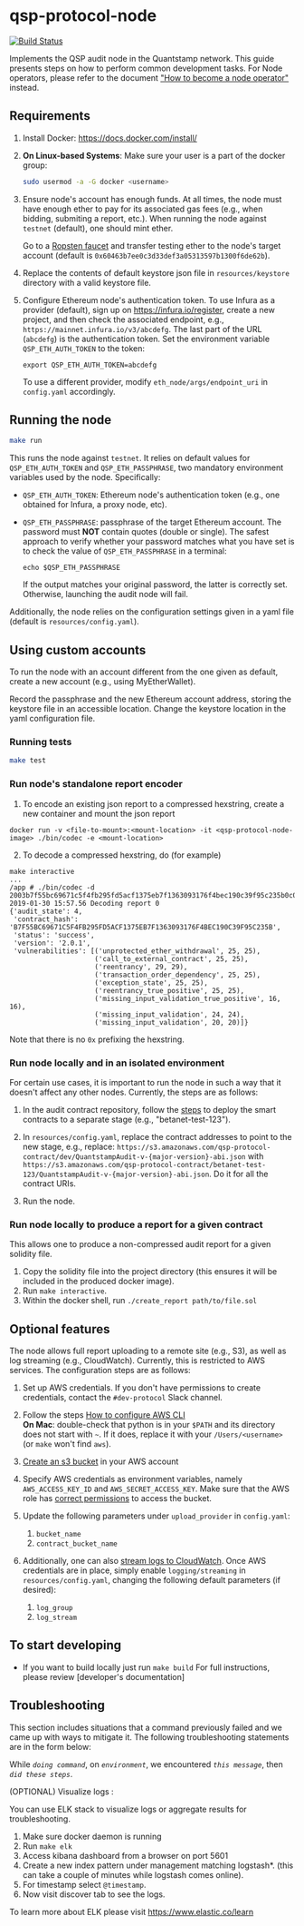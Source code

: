 # qsp-protocol-node

[![Build Status](https://travis-ci.com/quantstamp/qsp-protocol-node.svg?token=99JaZsF6mzdz1szXGqFH&branch=develop)](https://travis-ci.com/quantstamp/qsp-protocol-node)

Implements the QSP audit node in the Quantstamp network. This guide presents
steps on how to perform common development tasks. For Node operators, please refer to the document ["How to become a node operator"](./doc/node-operator.md) instead.

## Requirements

1. Install Docker: <https://docs.docker.com/install/>

1. **On Linux-based Systems**: Make sure your user is a part of the docker group:

    ```bash
    sudo usermod -a -G docker <username>
    ```
    
1. Ensure node's account has enough funds. At all times, the node must have
   enough ether to pay for its associated gas fees (e.g., when bidding,
   submiting a report, etc.). When running the node against `testnet` (default), one should mint ether.

   Go to a [Ropsten faucet](https://faucet.ropsten.be/) and transfer testing ether
   to the node's target account (default is `0x60463b7ee0c3d33def3a05313597b1300f6de62b`).

1. Replace the contents of default keystore json file in `resources/keystore`
   directory with a valid keystore file.
   
1. Configure Ethereum node's authentication token. To use Infura as a provider (default),
   sign up on https://infura.io/register, create a new project, and then check the associated endpoint, e.g., `https://mainnet.infura.io/v3/abcdefg`.
   The last part of the URL (`abcdefg`) is the authentication token. Set the environment variable `QSP_ETH_AUTH_TOKEN` to the token:

   `export QSP_ETH_AUTH_TOKEN=abcdefg`

   To use a different provider, modify `eth_node/args/endpoint_uri` in
   `config.yaml` accordingly.

## Running the node

```bash
make run
```

This runs the node against `testnet`. It relies on default values for
`QSP_ETH_AUTH_TOKEN` and `QSP_ETH_PASSPHRASE`, two mandatory environment
variables used by the node. Specifically:

* `QSP_ETH_AUTH_TOKEN`: Ethereum node's
   authentication token (e.g., one obtained for Infura, a proxy node, etc).
   
* `QSP_ETH_PASSPHRASE`: passphrase of the target Ethereum account. 
The password must **NOT** contain
quotes (double or single). The safest approach to verify whether your password matches what you have set is to check
the value of `QSP_ETH_PASSPHRASE` in a terminal:
    ```
    echo $QSP_ETH_PASSPHRASE
    ```
   If the output matches your original password, the latter is correctly set.
   Otherwise, launching the audit node will fail.

Additionally, the node relies on the configuration settings given in a 
yaml file (default is `resources/config.yaml`).

## Using custom accounts

To run the node with an account different from the one given as default,
create a new account (e.g., using MyEtherWallet). 

Record the passphrase and the new Ethereum account address, storing the keystore file in an accessible
location. Change the keystore location in the yaml configuration file.


### Running tests

```bash
make test
```

### Run node's standalone report encoder

1. To encode an existing json report to a compressed hexstring, create a new container and mount the json report

```
docker run -v <file-to-mount>:<mount-location> -it <qsp-protocol-node-image> ./bin/codec -e <mount-location>
```

2. To decode a compressed hexstring, do (for example)

```
make interactive
...
/app # ./bin/codec -d 2003b7f55bc69671c5f4fb295fd5acf1375eb7f1363093176f4bec190c39f95c235b0c00190d001905001d0300190700191a0019150010120018120014
2019-01-30 15:57.56 Decoding report 0
{'audit_state': 4,
 'contract_hash': 'B7F55BC69671C5F4FB295FD5ACF1375EB7F1363093176F4BEC190C39F95C235B',
 'status': 'success',
 'version': '2.0.1',
 'vulnerabilities': [('unprotected_ether_withdrawal', 25, 25),
                     ('call_to_external_contract', 25, 25),
                     ('reentrancy', 29, 29),
                     ('transaction_order_dependency', 25, 25),
                     ('exception_state', 25, 25),
                     ('reentrancy_true_positive', 25, 25),
                     ('missing_input_validation_true_positive', 16, 16),
                     ('missing_input_validation', 24, 24),
                     ('missing_input_validation', 20, 20)]}
```

Note that there is no `0x` prefixing the hexstring.

### Run node locally and in an isolated environment

For certain use cases, it is important to run the node in such a way that it doesn't affect
any other nodes. Currently, the steps are as follows:

1. In the audit contract repository, follow the [steps](https://github.com/quantstamp/qsp-protocol-audit-contract#deploy-to-ropsten-or-main-net-through-metamask) to 
deploy the smart contracts to a separate stage (e.g., "betanet-test-123"). 

1. In `resources/config.yaml`, replace the contract addresses to point to the new stage, e.g., replace:
`https://s3.amazonaws.com/qsp-protocol-contract/dev/QuantstampAudit-v-{major-version}-abi.json`
with 
`https://s3.amazonaws.com/qsp-protocol-contract/betanet-test-123/QuantstampAudit-v-{major-version}-abi.json`.
Do it for all the contract URIs.

1. Run the node.

### Run node locally to produce a report for a given contract

This allows one to produce a non-compressed audit report for a given solidity file.

1. Copy the solidity file into the project directory (this ensures it will be included in the produced docker image).
1. Run `make interactive`.
1. Within the docker shell, run `./create_report path/to/file.sol`


## Optional features

The node allows full report uploading to a remote site (e.g., S3), as well as log streaming (e.g., CloudWatch). Currently, 
this is restricted to AWS services. The configuration steps are as follows:

1. Set up AWS credentials. If you don't have permissions to create credentials, contact the `#dev-protocol` Slack channel.

1. Follow the steps [How to configure AWS CLI](https://docs.aws.amazon.com/cli/latest/userguide/cli-chap-getting-started.html#cli-quick-configuration)  
**On Mac**: double-check that python is in your `$PATH` and its directory does not start with `~`. If it does, replace it with your `/Users/<username>` (or `make` won't find `aws`).

1. [Create an s3 bucket](https://docs.aws.amazon.com/AmazonS3/latest/gsg/CreatingABucket.html) in your AWS account

1. Specify AWS credentials as environment variables, namely `AWS_ACCESS_KEY_ID` and `AWS_SECRET_ACCESS_KEY`. 
Make sure that the AWS role has [correct permissions](https://docs.aws.amazon.com/IAM/latest/UserGuide/reference_policies_examples_s3_rw-bucket.html) to access the bucket. 

1. Update the following parameters under `upload_provider` in `config.yaml`:
    1. `bucket_name`
    1. `contract_bucket_name`

1. Additionally, one can also [stream logs to CloudWatch](https://docs.aws.amazon.com/AmazonCloudWatch/latest/logs/Working-with-log-groups-and-streams.html). Once AWS credentials are in place, simply enable `logging/streaming` in
 `resources/config.yaml`, changing the following default parameters (if desired):
    1. `log_group`
    1. `log_stream`

## To start developing

* If you want to build locally just run `make build` 
For full instructions, please review  [developer's documentation]

## Troubleshooting

This section includes situations that a command previously failed and we came up with ways to mitigate it. The following troubleshooting statements are in the form below:

While _`doing command`_, on _`environment`_, we encountered _`this message`_, then _`did these steps`_.

(OPTIONAL) Visualize logs :

You can use ELK stack to visualize logs or aggregate results for troubleshooting.

1. Make sure docker daemon is running
2. Run `make elk`
5. Access kibana dashboard from a browser on port 5601
6. Create a new index pattern under management matching logstash*. (this can take a couple of minutes while logstash comes online).
7. For timestamp select `@timestamp`.
8. Now visit discover tab to see the logs. 

To learn more about ELK please visit https://www.elastic.co/learn
